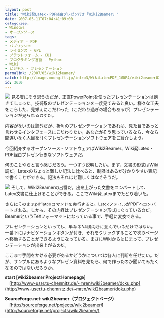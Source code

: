 ```yaml
---
layout: post
title: "Wiki発Latex・PDF経由プレゼン行き「Wiki2Beamer」"
date: 2007-05-11T07:04:41+09:00
categories:
- Windows
- オープンソース
tags: 
- メディア - PDF
- パブリッシュ
- ライセンス - GPL
- プラットフォーム - CUI
- プログラミング言語 - Python
- Wiki
- ビジネス - プレゼンテーション
permalink: /2007/05/wiki2beamer/
catch: http://image.moongift.jp/intro3/WikiLatexPDF_100F4/eiki2beamer02_thumb1.png
id: 3630
---
```

[![](http://image.moongift.jp/intro3/WikiLatexPDF_100F4/eiki2beamer01_thumb2.png)](http://image.moongift.jp/intro3/WikiLatexPDF_100F4/eiki2beamer014.png) 見る度にそう思うのだが、正直PowerPointを使ったプレゼンテーションは飽きてしまった。技術系のプレゼンテーションを一度見てみると良い。様々な工夫をこらした、見栄えにこだわった（こだわり過ぎの場合もあるが）プレゼンテーションが見られるはずだ。

 

内容がないのは論外だが、折角のプレゼンテーションであれば、見た目であっと言わせるインタフェースにこだわりたい。あなたがそう思っているなら、今なら間違いなく人目を引くプレゼンテーションソフトウェアをご紹介しよう。

 

今回紹介するオープンソース・ソフトウェアはWiki2Beamer、Wiki発Latex・PDF経由プレゼン行きなソフトウェアだ。

 <!--more--> 

何のことやらと言う感じだろう。一つずつ説明したい。まず、文書の形式はWiki調だ。Latexのちょっと難しい記法に比べると、制限はあるが分かりやすい表記で書くことができる。記法もそれほど難しくはなさそうだ。

 

[![](http://image.moongift.jp/intro3/WikiLatexPDF_100F4/eiki2beamer02_thumb1.png)](http://image.moongift.jp/intro3/WikiLatexPDF_100F4/eiki2beamer023.png) そして、Wiki2Beamerの出番だ。出来上がった文書をコンバートして、Latex文書に仕上げることができる。ここでWiki発Latexまでたどり着いた。

 

さらにそのままpdflatexコマンドを実行すると、LatexファイルがPDFへコンバートされる。しかも、その内容はプレゼンテーション形式になっているのだ。BeamerというTeXフォーマットになっている事で、手軽に変換できる。

 

プレゼンテーションといっても、単なるA4横向きに並んでいるだけではない。一番下にはナビゲーションボタンが付き、それをクリックすることで次のページへ移動することができるようになっている。まさにWikiからはじまって、プレゼンテーションが出来上がるのだ。

 

ここまで手間をかける必要があるかどうかについては各人に判断を任せたい。だが、サンプルにあるようなプレゼン資料を見たら、何で作ったのか聞いてみたくなるのではないだろうか。

 

**start [wiki2beamer Project Homepage]**  
　[http://www-user.tu-chemnitz.de/~mren/wiki2beamer/doku.php](http://www-user.tu-chemnitz.de/~mren/wiki2beamer/doku.php)

 

**SourceForge.net: wiki2beamer（プロジェクトページ）**  
　[http://sourceforge.net/projects/wiki2beamer/](http://sourceforge.net/projects/wiki2beamer/)

